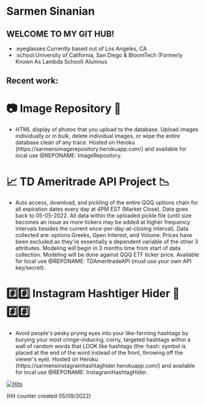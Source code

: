 # Sarmen Sinanian

## WELCOME TO MY GIT HUB!
<ul>
  <li>:eyeglasses:Currently based out of Los Angeles, CA
  <li>:school:University of California,  San Diego & BloomTech (Formerly Known As Lambda School) Alumnus
</ul>

## Recent work:

# :camera: Image Repository :floppy_disk:
<ul>
  <li>HTML display of photos that you upload to the database. Upload images individually or in bulk, delete individual images, or wipe the entire database clean of any trace. Hosted on Heroku (https://sarmensimagerepository.herokuapp.com/) and available for local use @REPONAME: ImageRepository. 
</ul>

# :chart_with_upwards_trend: TD Ameritrade API Project :chart_with_downwards_trend:
<ul>
  <li>Auto access, download, and pickling of the entire QQQ options chain for all expiration dates every day at 4PM EST (Market Close). Data goes back to 05-05-2022. All data within the uploaded pickle file (until size becomes an issue as more tickers may be added at higher frequency intervals besides the current once-per-day-at-closing interval). Data collected are: options Greeks, Open Interest, and Volume. Prices have been excluded as they're essentially a dependent variable of the other 3 attributes. Modeling will begin in 3 months time from start of data collection. Modeling will be done against QQQ ETF ticker price. Available for local use @REPONAME: TDAmeritradeAPI (must use your own API key/secret).
</ul>

# :hash::hash: Instagram Hashtiger Hider :eyes::hash::hash:
<ul>
  <li>Avoid people's pesky prying eyes into your like-farming hashtags by burying your most cringe-inducing, corny, targeted hashtags within a wall of random words that LOOK like hashtags (the :hash: symbol is placed at the end of the word instead of the front, throwing off the viewer's eye). Hosted on Heroku (https://sarmensinstagramhashtaghider.herokuapp.com/) and available for local use @REPONAME: InstagramHashtagHider.
</ul>

<!--
**SarmenSinanian/SarmenSinanian** is a ✨ _special_ ✨ repository because its `README.md` (this file) appears on your GitHub profile.

Here are some ideas to get you started:

- 🔭 I’m currently working on ...
- 🌱 I’m currently learning ...
- 👯 I’m looking to collaborate on ...
- 🤔 I’m looking for help with ...
- 💬 Ask me about ...
- 📫 How to reach me: ...
- 😄 Pronouns: ...
- ⚡ Fun fact: ...
-->

[![Hits](https://hits.seeyoufarm.com/api/count/incr/badge.svg?url=https%3A%2F%2Fgithub.com%2FSarmenSinanian&count_bg=%23FF0000&title_bg=%23555555&icon=&icon_color=%23E7E7E7&title=hits&edge_flat=false)](https://hits.seeyoufarm.com)

(Hit counter created 05/09/2022)
